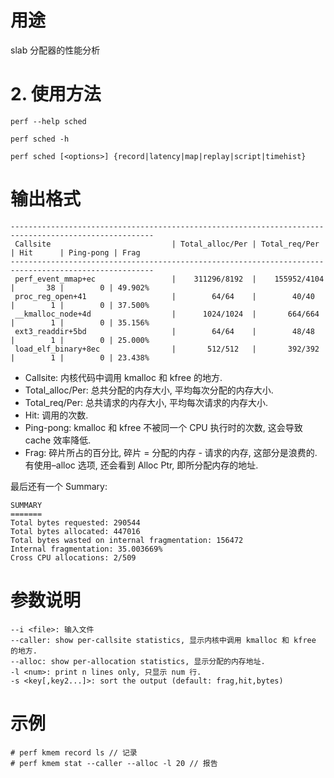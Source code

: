 
# 用途

slab 分配器的性能分析

# 2. 使用方法


```
perf --help sched
```

```
perf sched -h
```

```
perf sched [<options>] {record|latency|map|replay|script|timehist}
```

# 输出格式

```
------------------------------------------------------------------------------------------------------
 Callsite                           | Total_alloc/Per | Total_req/Per   | Hit      | Ping-pong | Frag
------------------------------------------------------------------------------------------------------
 perf_event_mmap+ec                 |    311296/8192  |    155952/4104  |       38 |        0 | 49.902%
 proc_reg_open+41                   |        64/64    |        40/40    |        1 |        0 | 37.500%
 __kmalloc_node+4d                  |      1024/1024  |       664/664   |        1 |        0 | 35.156%
 ext3_readdir+5bd                   |        64/64    |        48/48    |        1 |        0 | 25.000%
 load_elf_binary+8ec                |       512/512   |       392/392   |        1 |        0 | 23.438%
```

* Callsite: 内核代码中调用 kmalloc 和 kfree 的地方.
* Total_alloc/Per: 总共分配的内存大小, 平均每次分配的内存大小.
* Total_req/Per: 总共请求的内存大小, 平均每次请求的内存大小.
* Hit: 调用的次数.
* Ping-pong: kmalloc 和 kfree 不被同一个 CPU 执行时的次数, 这会导致 cache 效率降低.
* Frag: 碎片所占的百分比, 碎片 = 分配的内存 - 请求的内存, 这部分是浪费的.
有使用–alloc 选项, 还会看到 Alloc Ptr, 即所分配内存的地址.

最后还有一个 Summary:

```
SUMMARY
=======
Total bytes requested: 290544
Total bytes allocated: 447016
Total bytes wasted on internal fragmentation: 156472
Internal fragmentation: 35.003669%
Cross CPU allocations: 2/509
```

# 参数说明

```
--i <file>: 输入文件
--caller: show per-callsite statistics, 显示内核中调用 kmalloc 和 kfree 的地方.
--alloc: show per-allocation statistics, 显示分配的内存地址.
-l <num>: print n lines only, 只显示 num 行.
-s <key[,key2...]>: sort the output (default: frag,hit,bytes)
```

##


# 示例

```
# perf kmem record ls // 记录
# perf kmem stat --caller --alloc -l 20 // 报告
```

